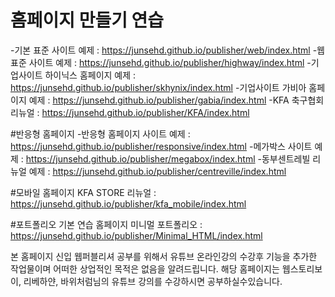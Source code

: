 # 홈페이지 만들기 연습

-기본 표준 사이트 예제 : https://junsehd.github.io/publisher/web/index.html
-웹표준 사이트 예제 : https://junsehd.github.io/publisher/highway/index.html
-기업사이트 하이닉스 홈페이지 예제 : https://junsehd.github.io/publisher/skhynix/index.html
-기업사이트 가비아 홈페이지 예제 : https://junsehd.github.io/publisher/gabia/index.html
-KFA 축구협회 리뉴얼 : https://junsehd.github.io/publisher/KFA/index.html

#반응형 홈페이지 
-반응형 홈페이지 사이트 예제 : https://junsehd.github.io/publisher/responsive/index.html
-메가박스 사이트 예제 : https://junsehd.github.io/publisher/megabox/index.html
-동부센트레빌 리뉴얼 예제 : https://junsehd.github.io/publisher/centreville/index.html

#모바일 홈페이지
KFA STORE 리뉴얼 : https://junsehd.github.io/publisher/kfa_mobile/index.html

#포트폴리오 기본 연습 홈페이지
미니멀 포트폴리오 :  https://junsehd.github.io/publisher/Minimal_HTML/index.html

본 홈페이지 신입 웹퍼블리셔 공부를 위해서 유튜브 온라인강의 수강후 기능을 추가한 작업물이며 어떠한 상업적인 목적은 없음을 알려드립니다.
해당 홈페이지는 웹스토리보이, 리베하얀, 바위처럼님의 유튜브 강의를 수강하시면 공부하실수있습니다.

